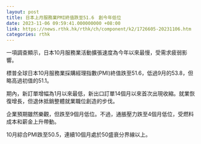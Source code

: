 ```yaml
---
layout: post
title: 日本上月服務業PMI終值跌至51.6　創今年低位
date: 2023-11-06 09:59:41.000000000 +08:00
link: https://news.rthk.hk/rthk/ch/component/k2/1726605-20231106.htm
categories: rthk
---
```


一項調查顯示，日本10月服務業活動擴張速度為今年以來最慢，受需求疲弱影響。

標普全球日本10月服務業採購經理指數(PMI)終值跌至51.6，低過9月的53.8，但略高過初值的51.1。

期內，新訂單增幅為1月以來最低，新出口訂單14個月以來首次出現收縮。就業恢復增長，但退休抵銷整體就業職位創造的步伐。

企業預期雖然樂觀，但跌至9個月低位。不過，通脹壓力跌至4個月低位，受燃料成本和薪金上升帶動。

10月綜合PMI跌至50.5，連續10個月處於50盛衰分界線以上。
